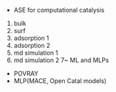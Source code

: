 
- ASE for computational catalysis
1. bulk
2. surf
3. adsorption 1
4. adsorption 2
5. md simulation 1
6. md simulation 2
7~ ML and MLPs

- POVRAY
- MLP(MACE, Open Catal models)
